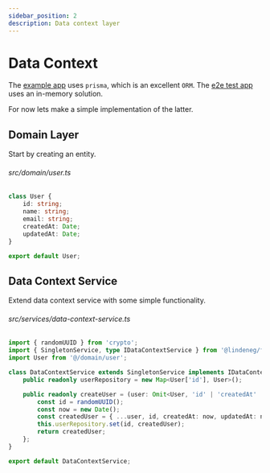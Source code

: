 ```yaml
---
sidebar_position: 2
description: Data context layer
---
```


# Data Context

The [example app](https://github.com/Lindeneg/funkallero/blob/master/example/src/services/data-context-service.ts) uses `prisma`, which is an excellent `ORM`. The [e2e test app](https://github.com/Lindeneg/funkallero/blob/master/e2e/src/services/data-context-service.ts) uses an in-memory solution.

For now lets make a simple implementation of the latter.

## Domain Layer

Start by creating an entity.

###### src/domain/user.ts

```ts
class User {
    id: string;
    name: string;
    email: string;
    createdAt: Date;
    updatedAt: Date;
}

export default User;
```

## Data Context Service

Extend data context service with some simple functionality.

###### src/services/data-context-service.ts

```ts
import { randomUUID } from 'crypto';
import { SingletonService, type IDataContextService } from '@lindeneg/funkallero';
import User from '@/domain/user';

class DataContextService extends SingletonService implements IDataContextService {
    public readonly userRepository = new Map<User['id'], User>();

    public readonly createUser = (user: Omit<User, 'id' | 'createdAt' | 'updatedAt'>) => {
        const id = randomUUID();
        const now = new Date();
        const createdUser = { ...user, id, createdAt: now, updatedAt: now };
        this.userRepository.set(id, createdUser);
        return createdUser;
    };
}

export default DataContextService;
```

